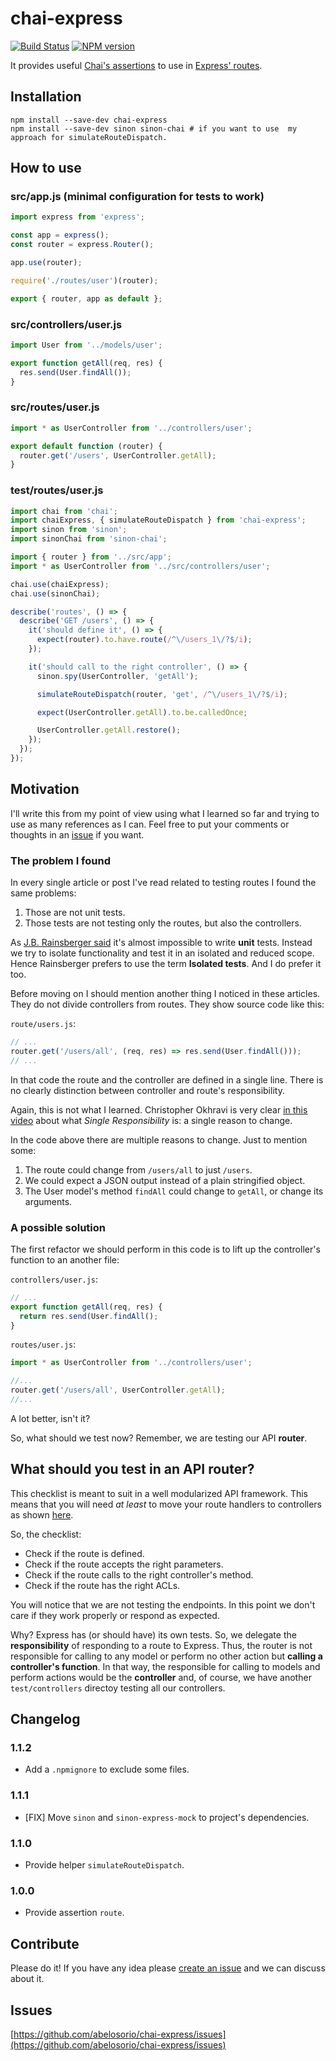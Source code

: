 # chai-express
[![Build Status](https://travis-ci.org/abelosorio/chai-express.svg?branch=master)](https://travis-ci.org/abelosorio/chai-express) [![NPM version](https://img.shields.io/npm/v/chai-express.svg)](https://www.npmjs.com/package/chai-express)

It provides useful [Chai's assertions](https://www.npmjs.com/package/chai)  to use in [Express' routes](https://www.npmjs.com/package/express).

## Installation

```
npm install --save-dev chai-express
npm install --save-dev sinon sinon-chai # if you want to use  my approach for simulateRouteDispatch.
```

## How to use

### src/app.js (minimal configuration for tests to work)

```javascript
import express from 'express';

const app = express();
const router = express.Router();

app.use(router);

require('./routes/user')(router);

export { router, app as default };
```

### src/controllers/user.js
```javascript
import User from '../models/user';

export function getAll(req, res) {
  res.send(User.findAll());
}
```

### src/routes/user.js
```javascript
import * as UserController from '../controllers/user';

export default function (router) {
  router.get('/users', UserController.getAll);
}
```

### test/routes/user.js

```javascript
import chai from 'chai';
import chaiExpress, { simulateRouteDispatch } from 'chai-express';
import sinon from 'sinon';
import sinonChai from 'sinon-chai';

import { router } from '../src/app';
import * as UserController from '../src/controllers/user';

chai.use(chaiExpress);
chai.use(sinonChai);

describe('routes', () => {
  describe('GET /users', () => {
    it('should define it', () => {
      expect(router).to.have.route(/^\/users_1\/?$/i);
    });

    it('should call to the right controller', () => {
      sinon.spy(UserController, 'getAll');

      simulateRouteDispatch(router, 'get', /^\/users_1\/?$/i);

      expect(UserController.getAll).to.be.calledOnce;

      UserController.getAll.restore();
    });
  });
});
```

## Motivation

I'll write this from my point of view using what I learned so far and trying to use as many references as I can. Feel free to put your comments or thoughts in an [issue](https://github.com/abelosorio/chai-express/issues) if you want.

### The problem I found

In every single article or post I've read related to testing routes I found the same problems:

1.  Those are not unit tests.
2.  Those tests are not testing only the routes, but also the controllers.

As [J.B. Rainsberger said](https://vimeo.com/80533536) it's almost impossible to write **unit** tests. Instead we try to isolate functionality and test it in an isolated and reduced scope. Hence Rainsberger prefers to use the term **Isolated tests**. And I do prefer it too.

Before moving on I should mention another thing I noticed in these articles. They do not divide controllers from routes. They show source code like this:

`route/users.js`:
```javascript
// ...
router.get('/users/all', (req, res) => res.send(User.findAll()));
// ...
```

In that code the route and the controller are defined in a single line. There is no clearly distinction between controller and route's responsibility.

Again, this is not what I learned. Christopher Okhravi is very clear [in this video](https://www.youtube.com/watch?v=AEnePs2Evg0) about what *Single Responsibility* is: a single reason to change.

In the code above there are multiple reasons to change. Just to mention some:

1.  The route could change from `/users/all` to just `/users`.
2.  We could expect a JSON output instead of a plain stringified object.
3.  The User model's method `findAll` could change to `getAll`, or change its arguments.

### A possible solution

The first refactor we should perform in this code is to lift up the controller's function to an another file:

`controllers/user.js`:
```javascript
// ...
export function getAll(req, res) {
  return res.send(User.findAll();
}
```

`routes/user.js`:
```javascript
import * as UserController from '../controllers/user';

//...
router.get('/users/all', UserController.getAll);
//...
```

A lot better, isn't it?

So, what should we test now? Remember, we are testing our API **router**.

## What should you test in an API router?

This checklist is meant to suit in a well modularized API framework. This means that you will need *at least* to move your route handlers to controllers as shown [here](#a-possible-solution).

So, the checklist:

- Check if the route is defined.
- Check if the route accepts the right parameters.
- Check if the route calls to the right controller's method.
- Check if the route has the right  ACLs.

You will notice that we are not testing the endpoints. In this point we don't care if they work properly or respond as expected.

Why? Express has (or should have) its own tests. So, we delegate the **responsibility** of responding to a route to Express. Thus, the router is not responsible for calling to any model or perform no other action but **calling a controller's function**. In that way, the responsible for calling to models and perform actions would be the **controller** and, of course, we have another `test/controllers` directoy testing all our controllers.

## Changelog

### 1.1.2

- Add a `.npmignore` to exclude some files.

### 1.1.1

- [FIX] Move `sinon` and `sinon-express-mock` to project's dependencies.

### 1.1.0

- Provide helper `simulateRouteDispatch`.

### 1.0.0

- Provide assertion `route`.

## Contribute

Please do it! If you have any idea please [create an issue](https://github.com/abelosorio/chai-express/issues) and we can discuss about it.


## Issues
[https://github.com/abelosorio/chai-express/issues](https://github.com/abelosorio/chai-express/issues)